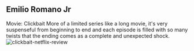 Emilio Romano Jr
--------------------
Movie: Clickbait
More of a limited series like a long movie, it's very suspenseful from beginning to end and each episode is filled with so many twists that the ending comes as a complete and unexpected shock.
![clickbait-netflix-review](https://user-images.githubusercontent.com/90005925/136711057-2876865d-e250-4a01-a37f-0115387432f6.jpeg)

